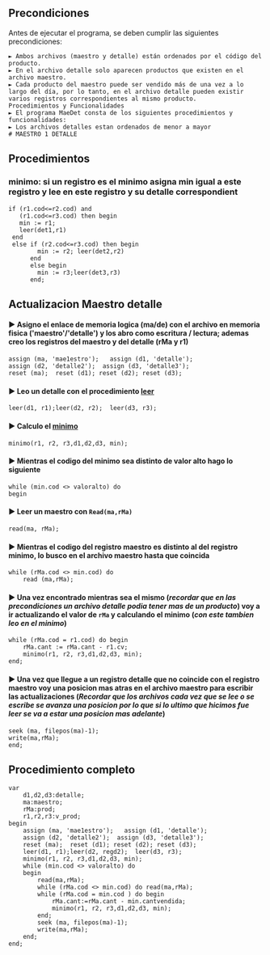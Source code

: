## Precondiciones
Antes de ejecutar el programa, se deben cumplir las siguientes precondiciones:

    ► Ambos archivos (maestro y detalle) están ordenados por el código del producto.
    ► En el archivo detalle solo aparecen productos que existen en el archivo maestro.
    ► Cada producto del maestro puede ser vendido más de una vez a lo largo del día, por lo tanto, en el archivo detalle pueden existir varios registros correspondientes al mismo producto.
    Procedimientos y Funcionalidades
    ► El programa MaeDet consta de los siguientes procedimientos y funcionalidades:
    ► Los archivos detalles estan ordenados de menor a mayor
    # MAESTRO 1 DETALLE 

## Procedimientos
### minimo: si un registro es el minimo asigna min igual a este registro y lee en este registro y su detalle correspondient <a id="minimo"></a>
    if (r1.cod<=r2.cod) and 
       (r1.cod<=r3.cod) then begin
       min := r1;  
       leer(det1,r1)
     end
     else if (r2.cod<=r3.cod) then begin
            min := r2; leer(det2,r2)
          end
          else begin
            min := r3;leer(det3,r3)
          end;
## Actualizacion Maestro detalle
#### ► Asigno el enlace de memoria logica (ma/de) con el archivo en memoria fisica ('maestro'/'detalle') y los abro como escritura / lectura; ademas creo los registros del maestro y del detalle (rMa y r1)

    assign (ma, 'mae1estro');   assign (d1, 'detalle');   
    assign (d2, 'detalle2');  assign (d3, 'detalle3');
    reset (ma);  reset (d1); reset (d2); reset (d3);

#### ► Leo un detalle con el procedimiento [leer](https://github.com/coriawork/Fundamentos-y-Organizacion-de-datos/tree/main/Maestro%20Detalle/Maestro%201%20detalle#leer)
    leer(d1, r1);leer(d2, r2);  leer(d3, r3);
#### ► Calculo el [minimo](#minimo)  
    minimo(r1, r2, r3,d1,d2,d3, min);
#### ► Mientras el codigo del minimo sea distinto de valor alto hago lo siguiente
    while (min.cod <> valoralto) do  
    begin
#### ► Leer un maestro con `Read(ma,rMa)`
    read(ma, rMa);
#### ► Mientras el codigo del registro maestro es distinto al del registro minimo, lo busco en el archivo maestro hasta que coincida
    while (rMa.cod <> min.cod) do
        read (ma,rMa);
#### ► Una vez encontrado mientras sea el mismo (*recordar que en las precondiciones un archivo detalle podia tener mas de un producto*) voy a ir actualizando el valor de `rMa` y calculando el minimo (*con este tambien leo en el minimo*)
    
    while (rMa.cod = r1.cod) do begin
        rMa.cant := rMa.cant - r1.cv;        
        minimo(r1, r2, r3,d1,d2,d3, min);          
    end;
#### ► Una vez que llegue a un registro detalle que no coincide con el registro maestro voy una posicion mas atras en el archivo maestro para escribir las actualizaciones (*Recordar que los archivos cada vez que se lee o se escribe se avanza una posicion por lo que si lo ultimo que hicimos fue leer se va a estar una posicion mas adelante*)
    seek (ma, filepos(ma)-1);
    write(ma,rMa);
    end;

## Procedimiento completo  
    var
        d1,d2,d3:detalle;
        ma:maestro;
        rMa:prod;
        r1,r2,r3:v_prod;
    begin
        assign (ma, 'mae1estro');   assign (d1, 'detalle');   
        assign (d2, 'detalle2');  assign (d3, 'detalle3');
        reset (ma);  reset (d1); reset (d2); reset (d3);
        leer(d1, r1);leer(d2, regd2);  leer(d3, r3);
        minimo(r1, r2, r3,d1,d2,d3, min);
        while (min.cod <> valoralto) do  
        begin
            read(ma,rMa);
            while (rMa.cod <> min.cod) do read(ma,rMa);
            while (rMa.cod = min.cod ) do begin
                rMa.cant:=rMa.cant - min.cantvendida;
                minimo(r1, r2, r3,d1,d2,d3, min);
            end;
            seek (ma, filepos(ma)-1);
            write(ma,rMa);
        end;
    end;
